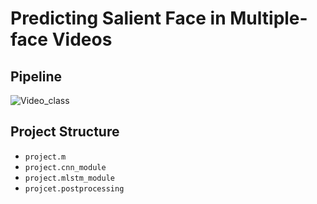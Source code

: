 # Predicting Salient Face in Multiple-face Videos
## Pipeline
![Video_class](/src/img/pipeline.png)
## Project Structure

- `project.m`
- `project.cnn_module`
- `project.mlstm_module`
- `projcet.postprocessing`
